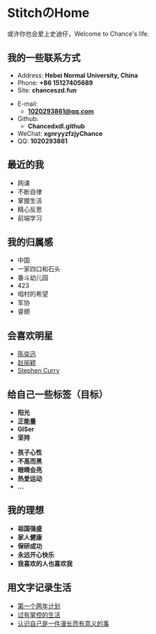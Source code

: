 # StitchのHome
或许你也会爱上史迪仔，Welcome to Chance's life.

<!-- slide -->

## 我的一些联系方式

- Address: **Hebei Normal University, China**
- Phone: **+86 15127405689**
- Site: **chanceszd.fun**

<!-- slide vertical=true -->

- E-mail:
  - **[1020293861@qq.com](mailto:i@wu-kan.cn)**
- Github:
  - **Chancedxdl.github** 
- WeChat: **xgnryyzfzjyChance**
- QQ: **1020293861**

<!-- slide -->

## 最近的我

<!-- slide vertical=true -->

  - 网课
  - 不断自律
  - 掌握生活
  - 精心反思
  - 前端学习

<!-- slide -->

## 我的归属感

<!-- slide vertical=true -->

  - 中国
  - 一家四口和石头
  - 番斗幼儿园
  - 423
  - 咱村的希望
  - 军协
  - 睿翅

<!-- slide -->

## 会喜欢明星

<!-- slide vertical=true -->

- [陈奕迅](https://music.163.com/#/song?id=35403523&autoplay=true&market=baiduhd)
- [赵丽颖](https://www.zhihu.com/people/ju-chance/answers)
- [Stephen Curry](https://www.bilibili.com/video/av91139570?from=search&seid=214791411388734982)

<!-- slide -->

## 给自己一些标签（目标）

<!-- slide vertical=true -->

  - **阳光**
  - **正能量**
  - **GISer**
  - **坚持**
  
  <!-- slide vertical=true -->

- **孩子心性**
- **不高而黑**
- **眼睛会亮**
- **热爱运动**
- **...**

<!-- slide -->

## 我的理想

 <!-- slide vertical=true -->

  - **祖国强盛**
  - **家人健康**
  - **保研成功**
  - **永远开心快乐**
  - **我喜欢的人也喜欢我**

<!-- slide -->

## 用文字记录生活

- [第一个两年计划](https://chanceszd.fun/_posts/2020-03-11-%E7%AC%AC%E4%B8%80%E4%B8%AA%E4%B8%A4%E5%B9%B4%E8%AE%A1%E5%88%92/)
- [过有掌控的生活](https://chanceszd.fun/_posts/2020-05-01-%E8%BF%87%E6%9C%89%E6%8E%8C%E6%8E%A7%E7%9A%84%E7%94%9F%E6%B4%BB/)
- [认识自己是一件漫长而有意义的事](https://chanceszd.fun/_posts/2020-03-11-%E8%AE%A4%E8%AF%86%E8%87%AA%E5%B7%B1%E6%98%AF%E4%B8%80%E4%BB%B6%E6%BC%AB%E9%95%BF%E8%80%8C%E6%9C%89%E6%84%8F%E4%B9%89%E7%9A%84%E4%BA%8B/)

<!-- slide vertical=true -->

